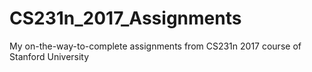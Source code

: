 # CS231n_2017_Assignments
My on-the-way-to-complete assignments from CS231n 2017 course of Stanford University 
